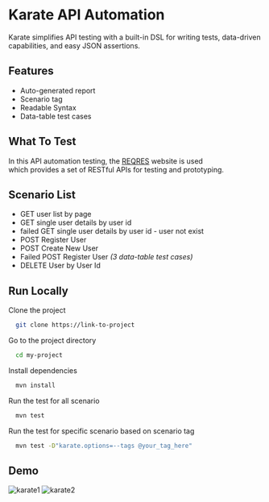 
# Karate API Automation

Karate simplifies API testing with a built-in DSL for writing tests, data-driven capabilities, and easy JSON assertions.


## Features

- Auto-generated report
- Scenario tag
- Readable Syntax
- Data-table test cases


## What To Test

In this API automation testing, the [REQRES](https://reqres.in/) website is used  
which provides a set of RESTful APIs for testing and prototyping.
## Scenario List

- GET user list by page
- GET single user details by user id
- failed GET single user details by user id - user not exist
- POST Register User
- POST Create New User
- Failed POST Register User *(3 data-table test cases)*
- DELETE User by User Id



## Run Locally

Clone the project

```bash
  git clone https://link-to-project
```

Go to the project directory

```bash
  cd my-project
```

Install dependencies

```bash
  mvn install
```

Run the test for all scenario

```bash
  mvn test
```

Run the test for specific scenario based on scenario tag

```bash
  mvn test -D"karate.options=--tags @your_tag_here"
```


## Demo

![karate1](https://github.com/user-attachments/assets/9b970d2d-d19b-491c-b00c-1ce8e8c0e8d8)
![karate2](https://github.com/user-attachments/assets/88f42c2b-f726-416d-a2f1-fc1ea006a626)



